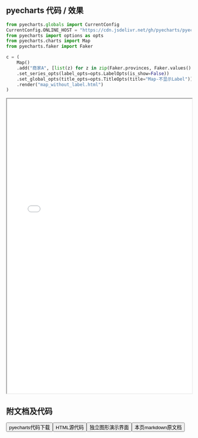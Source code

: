 
## pyecharts 代码 / 效果

```python
from pyecharts.globals import CurrentConfig
CurrentConfig.ONLINE_HOST = "https://cdn.jsdelivr.net/gh/pyecharts/pyecharts-assets@latest/assets/"
from pyecharts import options as opts
from pyecharts.charts import Map
from pyecharts.faker import Faker

c = (
    Map()
    .add("商家A", [list(z) for z in zip(Faker.provinces, Faker.values())], "china")
    .set_series_opts(label_opts=opts.LabelOpts(is_show=False))
    .set_global_opts(title_opts=opts.TitleOpts(title="Map-不显示Label"))
    .render("map_without_label.html")
)

```

<iframe width="100%" height="800px" src="/pyecharts/Map/map_without_label.html"></iframe>

## 附文档及代码

<a href="https://cdn.jsdelivr.net/gh/wfy-belief/python/docs/pyecharts/Map/map_without_label.py"><button class="mybutton">pyecharts代码下载</button></a><a href="https://cdn.jsdelivr.net/gh/wfy-belief/python/docs/pyecharts/Map/map_without_label.html"><button class="mybutton">HTML源代码</button></a><a href="https://python.wfyblog.cn/pyecharts/Map/map_without_label.html"><button class="mybutton">独立图形演示界面</button></a><a href="https://cdn.jsdelivr.net/gh/wfy-belief/python/docs/pyecharts/Map/map_without_label.md"><button class="mybutton">本页markdown原文档</button></a>